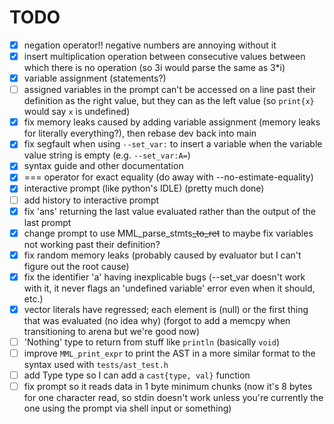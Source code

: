 # TODO
- [x] negation operator!! negative numbers are annoying without it <br />
- [x] insert multiplication operation between consecutive values between which there is no operation (so 3i would parse the same as 3*i) <br />
- [x] variable assignment (statements?) <br />
- [ ] assigned variables in the prompt can't be accessed on a line past their definition as the right value, but they can as the left value (so `print{x}` would say `x` is undefined) <br />
- [x] fix memory leaks caused by adding variable assignment (memory leaks for literally everything?), then rebase dev back into main <br />
- [x] fix segfault when using `--set_var:` to insert a variable when the variable value string is empty (e.g. `--set_var:A=`) <br />
- [x] syntax guide and other documentation <br />
- [x] === operator for exact equality (do away with --no-estimate-equality) <br />
- [x] interactive prompt (like python's IDLE) (pretty much done) <br />
- [ ] add history to interactive prompt <br />
- [x] fix 'ans' returning the last value evaluated rather than the output of the last prompt <br />
- [x] change prompt to use MML_parse_stmts~~_to_ret~~ to maybe fix variables not working past their definition? <br />
- [x] fix random memory leaks (probably caused by evaluator but I can't figure out the root cause) <br />
- [x] fix the identifier 'a' having inexplicable bugs (--set_var doesn't work with it, it never flags an 'undefined variable' error even when it should, etc.) <br />
- [x] vector literals have regressed; each element is (null) or the first thing that was evaluated (no idea why) (forgot to add a memcpy when transitioning to arena but we're good now) <br />
- [ ] 'Nothing' type to return from stuff like `println` (basically `void`) <br />
- [ ] improve `MML_print_expr` to print the AST in a more similar format to the syntax used with `tests/ast_test.h` <br />
- [ ] add Type type so I can add a `cast{type, val}` function <br />
- [ ] fix prompt so it reads data in 1 byte minimum chunks (now it's 8 bytes for one character read,
      so stdin doesn't work unless you're currently the one using the prompt via shell input or something) <br />
